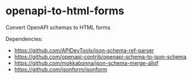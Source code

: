 # openapi-to-html-forms
Convert OpenAPI schemas to HTML forms

Dependencies:
  - https://github.com/APIDevTools/json-schema-ref-parser
  - https://github.com/openapi-contrib/openapi-schema-to-json-schema
  - https://github.com/mokkabonna/json-schema-merge-allof
  - https://github.com/jsonform/jsonform